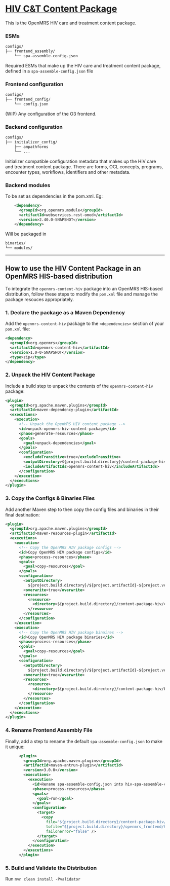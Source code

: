 # <u>HIV C&T Content Package</u>

This is the OpenMRS HIV care and treatment content package.

### ESMs

```bash
configs/
├── frontend_assembly/
    └── spa-assemble-config.json
```
Required ESMs that make up the HIV care and treatment content package, defined in a `spa-assemble-config.json` file

### Frontend configuration
```bash
configs/
├── frontend_config/
    └── config.json
```

(WIP) Any configuration of the O3 frontend.

### Backend configuration
```bash
configs/
├── initializer_config/
    ├── ampathforms
    └── ...
```

Initializer compatible configuration metadata that makes up the HIV care and treatment content package. There are forms, OCL concepts, programs, encounter types, workflows, identifiers and other metadata. 

### Backend modules

To be set as dependencies in the pom.xml.
Eg:
```xml
    <dependency>
      <groupId>org.openmrs.module</groupId>
      <artifactId>webservices.rest-omod</artifactId>
      <version>2.40.0-SNAPSHOT</version>
    </dependency>
```
Will be packaged in
```bash
binaries/
└── modules/
```
---

## How to use the HIV Content Package in an OpenMRS HIS-based distribution

To integrate the `openmrs-content-hiv` package into an OpenMRS HIS-based distribution, follow these steps to modify the `pom.xml` file and manage the package resouces appropriately.

### 1. Declare the package as a Maven Dependency

Add the `openmrs-content-hiv` package to the `<dependencies>` section of your `pom.xml` file:

```xml
<dependency>
  <groupId>org.openmrs</groupId>
  <artifactId>openmrs-content-hiv</artifactId>
  <version>1.0-0-SNAPSHOT</version>
  <type>zip</type>
</dependency>
```

### 2. Unpack the HIV Content Package

Include a build step to unpack the contents of the `openmrs-content-hiv` package:

```xml
<plugin>
  <groupId>org.apache.maven.plugins</groupId>
  <artifactId>maven-dependency-plugin</artifactId>
  <executions>
    <execution>
      <!-- Unpack the OpenMRS HIV content package -->
      <id>unpack-openmrs-hiv-content-package</id>
      <phase>generate-resources</phase>
      <goals>
        <goal>unpack-dependencies</goal>
      </goals>
      <configuration>
        <excludeTransitive>true</excludeTransitive>
        <outputDirectory>${project.build.directory}/content-package-hiv</outputDirectory>
        <includeArtifactIds>openmrs-content-hiv</includeArtifactIds>
      </configuration>
    </execution>
  </executions>
</plugin>
```

### 3. Copy the Configs & Binaries Files

Add another Maven step to then copy the config files and binaries in their final destination:

```xml
<plugin>
  <groupId>org.apache.maven.plugins</groupId>
  <artifactId>maven-resources-plugin</artifactId>
  <executions>
    <execution>
      <!-- Copy the OpenMRS HIV package configs -->
      <id>Copy OpenMRS HIV package configs</id>
      <phase>process-resources</phase>
      <goals>
        <goal>copy-resources</goal>
      </goals>
      <configuration>
        <outputDirectory>
          ${project.build.directory}/${project.artifactId}-${project.version}/distro/configs/openmrs/</outputDirectory>
        <overwrite>true</overwrite>
        <resources>
          <resource>
            <directory>${project.build.directory}/content-package-hiv/configs/</directory>
          </resource>
        </resources>
      </configuration>
    </execution>
    <execution>
      <!-- Copy the OpenMRS HIV package binaires -->
      <id>Copy OpenMRS HIV package binaries</id>
      <phase>process-resources</phase>
      <goals>
        <goal>copy-resources</goal>
      </goals>
      <configuration>
        <outputDirectory>
          ${project.build.directory}/${project.artifactId}-${project.version}/distro/binaries/openmrs/</outputDirectory>
        <overwrite>true</overwrite>
        <resources>
          <resource>
            <directory>${project.build.directory}/content-package-hiv/binaries/</directory>
          </resource>
        </resources>
      </configuration>
    </execution>
  </executions>
</plugin>
```

### 4. Rename Frontend Assembly File

Finally, add a step to rename the default `spa-assemble-config.json` to make it unique:

```xml
      <plugin>
        <groupId>org.apache.maven.plugins</groupId>
        <artifactId>maven-antrun-plugin</artifactId>
        <version>3.0.0</version>
        <executions>
          <execution>
            <id>Rename spa-assemble-config.json into hiv-spa-assemble-config.json</id>
            <phase>process-resources</phase>
            <goals>
              <goal>run</goal>
            </goals>
            <configuration>
              <target>
                <copy
                  file="${project.build.directory}/content-package-hiv/configs/frontend_assembly/spa-assemble-config.json"
                  tofile="${project.build.directory}/openmrs_frontend/hiv-spa-assemble-config.json"
                  failonerror="false" />
              </target>
            </configuration>
          </execution>
        </executions>
      </plugin>
```

### 5. Build and Validate the Distribution

Run `mvn clean install -Pvalidator`
